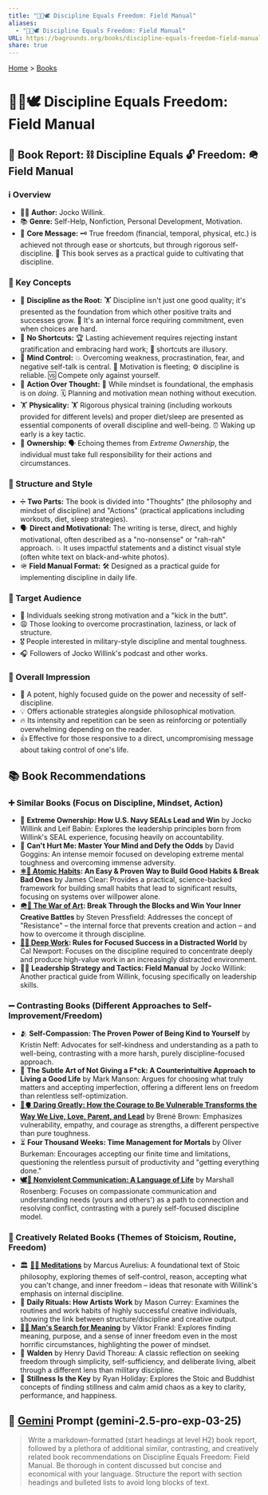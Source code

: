 ```yaml
---
title: "🧘🟰🕊️ Discipline Equals Freedom: Field Manual"
aliases:
  - "🧘🟰🕊️ Discipline Equals Freedom: Field Manual"
URL: https://bagrounds.org/books/discipline-equals-freedom-field-manual
share: true
---
```

[Home](../index.md) > [Books](./index.md)  
# 🧘🟰🕊️ Discipline Equals Freedom: Field Manual  
## 📖 Book Report: ⛓️ Discipline Equals 🔓 Freedom: 🪖 Field Manual  
  
### ℹ️ Overview  
* 🧑‍💼 **Author:** Jocko Willink.  
* 📚 **Genre:** Self-Help, Nonfiction, Personal Development, Motivation.  
* 📢 **Core Message:** 🗝️ True freedom (financial, temporal, physical, etc.) is achieved not through ease or shortcuts, but through rigorous self-discipline. 📖 This book serves as a practical guide to cultivating that discipline.  
  
### 🔑 Key Concepts  
* 🌳 **Discipline as the Root:** 🏋️ Discipline isn't just one good quality; it's presented as the foundation from which other positive traits and successes grow. 💪 It's an internal force requiring commitment, even when choices are hard.  
* 🚫 **No Shortcuts:** 🏆 Lasting achievement requires rejecting instant gratification and embracing hard work; 🚧 shortcuts are illusory.  
* 🧠 **Mind Control:** 💥 Overcoming weakness, procrastination, fear, and negative self-talk is central. 💫 Motivation is fleeting; ⚙️ discipline is reliable. 🆚 Compete only against yourself.  
* 🚀 **Action Over Thought:** 💭 While mindset is foundational, the emphasis is on *doing*. 🗓️ Planning and motivation mean nothing without execution.  
* 🏋️ **Physicality:** 🏋️ Rigorous physical training (including workouts provided for different levels) and proper diet/sleep are presented as essential components of overall discipline and well-being. ⏰ Waking up early is a key tactic.  
* 🤝 **Ownership:** 🗣️ Echoing themes from *Extreme Ownership*, the individual must take full responsibility for their actions and circumstances.  
  
### 🧱 Structure and Style  
* ➗ **Two Parts:** The book is divided into "Thoughts" (the philosophy and mindset of discipline) and "Actions" (practical applications including workouts, diet, sleep strategies).  
* 🗣️ **Direct and Motivational:** The writing is terse, direct, and highly motivational, often described as a "no-nonsense" or "rah-rah" approach. 💥 It uses impactful statements and a distinct visual style (often white text on black-and-white photos).  
* 🪖 **Field Manual Format:** 🛠️ Designed as a practical guide for implementing discipline in daily life.  
  
### 🎯 Target Audience  
* 📣 Individuals seeking strong motivation and a "kick in the butt".  
* 😩 Those looking to overcome procrastination, laziness, or lack of structure.  
* 🎖️ People interested in military-style discipline and mental toughness.  
* 🎧 Followers of Jocko Willink's podcast and other works.  
  
### 💯 Overall Impression  
* 💪 A potent, highly focused guide on the power and necessity of self-discipline.  
* 💡 Offers actionable strategies alongside philosophical motivation.  
* 🔥 Its intensity and repetition can be seen as reinforcing or potentially overwhelming depending on the reader.  
* 👍 Effective for those responsive to a direct, uncompromising message about taking control of one's life.  
  
## 📚 Book Recommendations  
  
### ➕ Similar Books (Focus on Discipline, Mindset, Action)  
* 🤝 **Extreme Ownership: How U.S. Navy SEALs Lead and Win** by Jocko Willink and Leif Babin: Explores the leadership principles born from Willink's SEAL experience, focusing heavily on accountability.  
* 🤕 **Can't Hurt Me: Master Your Mind and Defy the Odds** by David Goggins: An intense memoir focused on developing extreme mental toughness and overcoming immense adversity.  
* **[⚛️🔄 Atomic Habits](./atomic-habits.md): An Easy & Proven Way to Build Good Habits & Break Bad Ones** by James Clear: Provides a practical, science-backed framework for building small habits that lead to significant results, focusing on systems over willpower alone.  
* **[🪖🎨 The War of Art](./the-war-of-art.md): Break Through the Blocks and Win Your Inner Creative Battles** by Steven Pressfield: Addresses the concept of "Resistance" – the internal force that prevents creation and action – and how to overcome it through discipline.  
* **[🤿💼 Deep Work](./deep-work.md): Rules for Focused Success in a Distracted World** by Cal Newport: Focuses on the discipline required to concentrate deeply and produce high-value work in an increasingly distracted environment.  
* 👨‍✈️ **Leadership Strategy and Tactics: Field Manual** by Jocko Willink: Another practical guide from Willink, focusing specifically on leadership skills.  
  
### ➖ Contrasting Books (Different Approaches to Self-Improvement/Freedom)  
* 🫂 **Self-Compassion: The Proven Power of Being Kind to Yourself** by Kristin Neff: Advocates for self-kindness and understanding as a path to well-being, contrasting with a more harsh, purely discipline-focused approach.  
* 🤷 **The Subtle Art of Not Giving a F*ck: A Counterintuitive Approach to Living a Good Life** by Mark Manson: Argues for choosing what truly matters and accepting imperfection, offering a different lens on freedom than relentless self-optimization.  
* **[🦁🫀 Daring Greatly: How the Courage to Be Vulnerable Transforms the Way We Live, Love, Parent, and Lead](./daring-greatly-how-the-courage-to-be-vulnerable-transforms-the-way-we-live-love-parent-and-lead.md)** by Brené Brown: Emphasizes vulnerability, empathy, and courage as strengths, a different perspective than pure toughness.  
* ⏳ **Four Thousand Weeks: Time Management for Mortals** by Oliver Burkeman: Encourages accepting our finite time and limitations, questioning the relentless pursuit of productivity and "getting everything done."  
* **[🕊️🤝 Nonviolent Communication: A Language of Life](./nonviolent-communication.md)** by Marshall Rosenberg: Focuses on compassionate communication and understanding needs (yours and others') as a path to connection and resolving conflict, contrasting with a purely self-focused discipline model.  
  
### 🚀 Creatively Related Books (Themes of Stoicism, Routine, Freedom)  
* 🏛️ **[🤔🧘 Meditations](./meditations.md)** by Marcus Aurelius: A foundational text of Stoic philosophy, exploring themes of self-control, reason, accepting what you can't change, and inner freedom – ideas that resonate with Willink's emphasis on internal discipline.  
* 🎨 **Daily Rituals: How Artists Work** by Mason Currey: Examines the routines and work habits of highly successful creative individuals, showing the link between structure/discipline and creative output.  
* **[🔦💡 Man's Search for Meaning](./mans-search-for-meaning.md)** by Viktor Frankl: Explores finding meaning, purpose, and a sense of inner freedom even in the most horrific circumstances, highlighting the power of mindset.  
* 🌳 **Walden** by Henry David Thoreau: A classic reflection on seeking freedom through simplicity, self-sufficiency, and deliberate living, albeit through a different lens than military discipline.  
* 🧘 **Stillness Is the Key** by Ryan Holiday: Explores the Stoic and Buddhist concepts of finding stillness and calm amid chaos as a key to clarity, performance, and happiness.  
  
## 💬 [Gemini](../software/gemini.md) Prompt (gemini-2.5-pro-exp-03-25)  
> Write a markdown-formatted (start headings at level H2) book report, followed by a plethora of additional similar, contrasting, and creatively related book recommendations on Discipline Equals Freedom: Field Manual. Be thorough in content discussed but concise and economical with your language. Structure the report with section headings and bulleted lists to avoid long blocks of text.